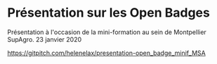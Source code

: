 # Présentation sur les Open Badges
Présentation à l'occasion de la mini-formation au sein de Montpellier SupAgro.
23 janvier 2020

https://gitpitch.com/helenelax/presentation-open_badge_minif_MSA

